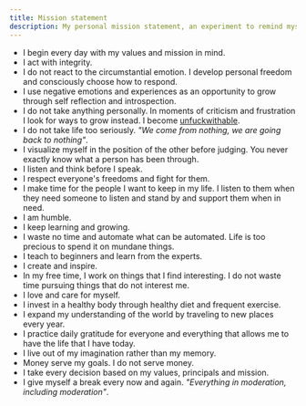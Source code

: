 ```yaml
---
title: Mission statement
description: My personal mission statement, an experiment to remind myself what is actually important to me in times when what is important gets burried under layers of pressing problems and immediate concerns.
---
```


- I begin every day with my values and mission in mind.
- I act with integrity.
- I do not react to the circumstantial emotion. I develop personal freedom and consciously choose how to respond.
- I use negative emotions and experiences as an opportunity to grow through self reflection and introspection.
- I do not take anything personally. In moments of criticism and frustration I look for ways to grow instead. I become [unfuckwithable](https://www.urbandictionary.com/define.php?term=Unfuckwithable).
- I do not take life too seriously. _"We come from nothing, we are going back to nothing"_.
- I visualize myself in the position of the other before judging. You never exactly know what a person has been through.
- I listen and think before I speak.
- I respect everyone's freedoms and fight for them.
- I make time for the people I want to keep in my life. I listen to them when they need someone to listen and stand by and support them when in need.
- I am humble.
- I keep learning and growing.
- I waste no time and automate what can be automated. Life is too precious to spend it on mundane things.
- I teach to beginners and learn from the experts.
- I create and inspire.
- In my free time, I work on things that I find interesting. I do not waste time pursuing things that do not interest me.
- I love and care for myself.
- I invest in a healthy body through healthy diet and frequent exercise.
- I expand my understanding of the world by traveling to new places every year.
- I practice daily gratitude for everyone and everything that allows me to have the life that I have today.
- I live out of my imagination rather than my memory.
- Money serve my goals. I do not serve money.
- I take every decision based on my values, principals and mission.
- I give myself a break every now and again. _"Everything in moderation, including moderation"_.
